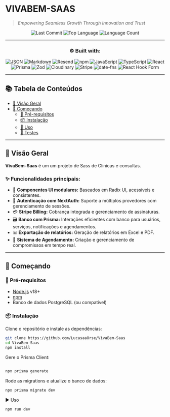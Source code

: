 # VIVABEM-SAAS

> *Empowering Seamless Growth Through Innovation and Trust*

<div align="center">

![Last Commit](https://img.shields.io/github/last-commit/LucasaaOrse/VivaBem-Saas?style=flat&logo=git&logoColor=white&color=0080ff)
![Top Language](https://img.shields.io/github/languages/top/LucasaaOrse/VivaBem-Saas?style=flat&color=0080ff)
![Language Count](https://img.shields.io/github/languages/count/LucasaaOrse/VivaBem-Saas?style=flat&color=0080ff)

---

### ⚙️ Built with:

![JSON](https://img.shields.io/badge/JSON-000000.svg?style=flat&logo=JSON&logoColor=white)
![Markdown](https://img.shields.io/badge/Markdown-000000.svg?style=flat&logo=Markdown&logoColor=white)
![Resend](https://img.shields.io/badge/Resend-000000.svg?style=flat&logo=Resend&logoColor=white)
![npm](https://img.shields.io/badge/npm-CB3837.svg?style=flat&logo=npm&logoColor=white)
![JavaScript](https://img.shields.io/badge/JavaScript-F7DF1E.svg?style=flat&logo=JavaScript&logoColor=black)
![TypeScript](https://img.shields.io/badge/TypeScript-3178C6.svg?style=flat&logo=TypeScript&logoColor=white)
![React](https://img.shields.io/badge/React-61DAFB.svg?style=flat&logo=React&logoColor=black)
![Prisma](https://img.shields.io/badge/Prisma-2D3748.svg?style=flat&logo=Prisma&logoColor=white)
![Zod](https://img.shields.io/badge/Zod-3E67B1.svg?style=flat&logo=Zod&logoColor=white)
![Cloudinary](https://img.shields.io/badge/Cloudinary-3448C5.svg?style=flat&logo=Cloudinary&logoColor=white)
![Stripe](https://img.shields.io/badge/Stripe-635BFF.svg?style=flat&logo=Stripe&logoColor=white)
![date-fns](https://img.shields.io/badge/date-fns-770C56.svg?style=flat&logo=date-fns&logoColor=white)
![React Hook Form](https://img.shields.io/badge/React%20Hook%20Form-EC5990.svg?style=flat&logo=React-Hook-Form&logoColor=white)

</div>

---

## 📚 Tabela de Conteúdos

- [📌 Visão Geral](#visão-geral)
- [🚀 Começando](#começando)
  - [🔧 Pré-requisitos](#pré-requisitos)
  - [📦 Instalação](#instalação)
  - [🧪 Uso](#uso)
  - [🧪 Testes](#testes)

---

## 📌 Visão Geral

**VivaBem-Saas** é um um projeto de Sass de Clinicas e consultas.

### ✨ Funcionalidades principais:

- 🧩 **Componentes UI modulares:** Baseados em Radix UI, acessíveis e consistentes.
- 🔐 **Autenticação com NextAuth:** Suporte a múltiplos provedores com gerenciamento de sessões.
- 💳 **Stripe Billing:** Cobrança integrada e gerenciamento de assinaturas.
- 🗃️ **Banco com Prisma:** Interações eficientes com banco para usuários, serviços, notificações e agendamentos.
- 📊 **Exportação de relatórios:** Geração de relatórios em Excel e PDF.
- 📅 **Sistema de Agendamento:** Criação e gerenciamento de compromissos em tempo real.

---

## 🚀 Começando

### 🔧 Pré-requisitos

- [Node.js](https://nodejs.org/) v18+
- [npm](https://www.npmjs.com/)
- Banco de dados PostgreSQL (ou compatível)

### 📦 Instalação

Clone o repositório e instale as dependências:

```bash
git clone https://github.com/LucasaaOrse/VivaBem-Saas
cd VivaBem-Saas
npm install

```
Gere o Prisma Client:

```bash

npx prisma generate

````

Rode as migrations e atualize o banco de dados:
````bash
npx prisma migrate dev

````

▶️ Uso

````bash
npm run dev



